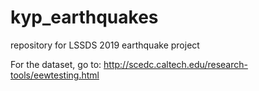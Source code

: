 # kyp_earthquakes
repository for LSSDS 2019 earthquake project

For the dataset, go to: http://scedc.caltech.edu/research-tools/eewtesting.html

